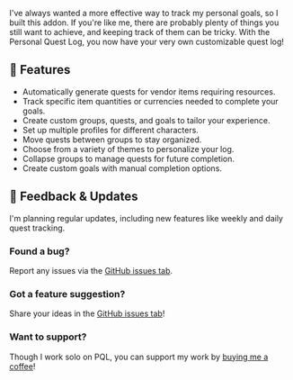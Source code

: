 I've always wanted a more effective way to track my personal goals, so I built this addon. If you're like me, there are probably plenty of things you still want to achieve, and keeping track of them can be tricky. With the Personal Quest Log, you now have your very own customizable quest log!

## 🔖 Features

- Automatically generate quests for vendor items requiring resources.
- Track specific item quantities or currencies needed to complete your goals.
- Create custom groups, quests, and goals to tailor your experience.
- Set up multiple profiles for different characters.
- Move quests between groups to stay organized.
- Choose from a variety of themes to personalize your log.
- Collapse groups to manage quests for future completion.
- Create custom goals with manual completion options.

## 📝 Feedback & Updates

I'm planning regular updates, including new features like weekly and daily quest tracking.

### Found a bug?

Report any issues via the [GitHub issues tab](https://github.com/vigcodes/wow-personal-quest-log/issues).

### Got a feature suggestion?

Share your ideas in the [GitHub issues tab](https://github.com/vigcodes/wow-personal-quest-log/issues)!

### Want to support?

Though I work solo on PQL, you can support my work by [buying me a coffee](https://buymeacoffee.com/vigcodes)!
